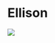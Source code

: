 # Ellison

<img src="https://raw.githubusercontent.com/syorito-hatsuki/Ellison/master/banner.jpg"/>
